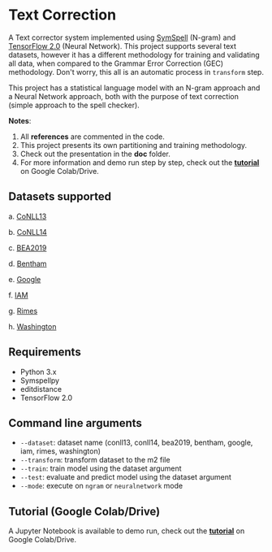 # Text Correction

A Text corrector system implemented using [SymSpell](https://github.com/mammothb/symspellpy) (N-gram) and [TensorFlow 2.0](https://www.tensorflow.org/) (Neural Network). This project supports several text datasets, however it has a different methodology for training and validating all data, when compared to the Grammar Error Correction (GEC) methodology. Don't worry, this all is an automatic process in `transform` step.

This project has a statistical language model with an N-gram approach and a Neural Network approach, both with the purpose of text correction (simple approach to the spell checker).

**Notes**:
1. All **references** are commented in the code.
2. This project presents its own partitioning and training methodology.
3. Check out the presentation in the **doc** folder.
4. For more information and demo run step by step, check out the **[tutorial](https://github.com/arthurflor23/text-correction/blob/master/src/tutorial.ipynb)** on Google Colab/Drive.

## Datasets supported

a. [CoNLL13](https://www.comp.nus.edu.sg/~nlp/conll13st.html)

b. [CoNLL14](https://www.comp.nus.edu.sg/~nlp/conll14st.html)

c. [BEA2019](https://www.cl.cam.ac.uk/research/nl/bea2019st/)

d. [Bentham](http://transcriptorium.eu/datasets/bentham-collection/)

e. [Google](https://ai.google/research/pubs/pub41880)

f. [IAM](http://www.fki.inf.unibe.ch/databases/iam-handwriting-database)

g. [Rimes](http://www.a2ialab.com/doku.php?id=rimes_database:start)

h. [Washington](http://www.fki.inf.unibe.ch/databases/iam-historical-document-database/washington-database)

## Requirements

* Python 3.x
* Symspellpy
* editdistance
* TensorFlow 2.0

## Command line arguments

* `--dataset`: dataset name (conll13, conll14, bea2019, bentham, google, iam, rimes, washington)
* `--transform`: transform dataset to the m2 file
* `--train`: train model using the dataset argument
* `--test`: evaluate and predict model using the dataset argument
* `--mode`: execute on `ngram` or `neuralnetwork` mode

## Tutorial (Google Colab/Drive)

A Jupyter Notebook is available to demo run, check out the **[tutorial](https://github.com/arthurflor23/text-correction/blob/master/src/tutorial.ipynb)** on Google Colab/Drive.